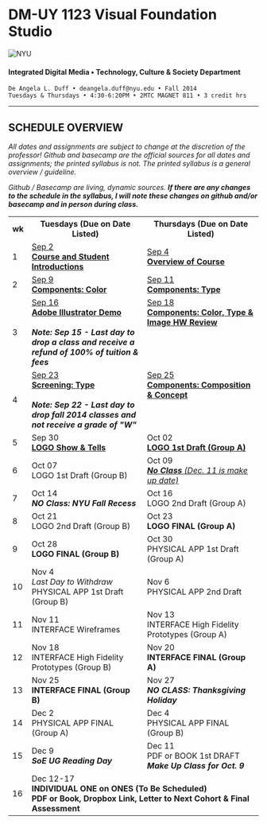 # DM-UY 1123 Visual Foundation Studio

![NYU](http://ws2.polishedsolid.com/de/nyu_soe_logo.png)
#### Integrated Digital Media • Technology, Culture & Society Department 

    De Angela L. Duff • deangela.duff@nyu.edu • Fall 2014 
    Tuesdays & Thursdays • 4:30-6:20PM • 2MTC MAGNET 811 • 3 credit hrs

---

## SCHEDULE OVERVIEW

*All dates and assignments are subject to change at the discretion of the professor! Github and basecamp are the official sources for all dates and assignments; the printed syllabus is not. The printed syllabus is a general overview / guideline.* 

*Github / Basecamp are living, dynamic sources. **If there are any changes to the schedule in the syllabus, I will note these changes on github and/or basecamp and in person during class.***
<table>
    <tr>
        <th width="4%">wk</th>
        <th width="48%">Tuesdays (Due on Date Listed)</th>
        <th width="48%">Thursdays (Due on Date Listed)</th>
    </tr>
    <tr>
        <td>1</td>
        <td><a href="weekly_detail/dm1123_weekly_detail_wk1_sep4.md">Sep 2<br><strong>Course and Student Introductions</strong></a></td>
        <td><a href="weekly_detail/dm1123_weekly_detail_wk1_sep4.md">Sep 4<br><strong>Overview of Course</strong></a></td>
    </tr>
    <tr>
        <td>2</td>
        <td><a href="weekly_detail/dm1123_weekly_detail_wk2_sep9.md">Sep 9<br><strong>Components: Color</strong></a></td>
        <td><a href="weekly_detail/dm1123_weekly_detail_wk2_sep9.md">Sep 11<br><strong>Components: Type</strong></a></td>
    </tr>
    <tr>
        <td>3</td>
        <td valign="top"><a href="weekly_detail/dm1123_weekly_detail_wk3_sep16.md">Sep 16<br><strong>Adobe Illustrator Demo</strong></a><br><br><strong><i>Note: Sep 15 - Last day to drop a class and receive a refund of 100% of tuition &amp; fees</i></strong></td>
        <td valign="top"><a href="weekly_detail/dm1123_weekly_detail_wk3_sep16.md">Sep 18<br><strong>Components: Color, Type &amp; Image HW Review</strong></a></td>
    </tr>
    <tr>
        <td>4</td>
        <td valign="top"><a href="weekly_detail/dm1123_weekly_detail_wk4_sep23.md">Sep 23<br><strong>Screening: Type</strong></a><br><br><strong><i>Note: Sep 22 - Last day to drop fall 2014 classes and not receive a grade of "W"</i></strong></td>
        <td valign="top"><a href="weekly_detail/dm1123_weekly_detail_wk4_sep23.md">Sep 25<br><strong>Components: Composition &amp; Concept</strong></a></td>
    </tr>
    <tr>
        <td>5</td>
        <td>Sep 30<br><a href="weekly_detail/dm1123_weekly_detail_wk5_sep30.md"><strong>LOGO Show & Tells</strong></a></td>
        <td>Oct 02<br><a href="weekly_detail/dm1123_weekly_detail_wk5_sep30.md"><strong>LOGO 1st Draft (Group A)</strong></a></td>
    </tr>
    <tr>
        <td>6</td>
        <td>Oct 07<br><a href="dm1123_weekly_detail_wk6_oct07.md"></a>LOGO 1st Draft (Group B)</a></td>
        <td>Oct 09<br><a href="dm1123_weekly_detail_wk6_oct07.md"><strong><i>No Class</i></strong> <i>(Dec. 11 is make up date)</i></a></td>
    </tr>
    <tr>
        <td>7</td>
        <td>Oct 14<br><strong><i>NO Class: NYU Fall Recess</i></strong></td>
        <td>Oct 16<br>LOGO 2nd Draft (Group A)</td>
    </tr>
    <tr>
        <td>8</td>
        <td>Oct 21<br>LOGO 2nd Draft (Group B)</td>
        <td>Oct 23<br><strong>LOGO FINAL (Group A)</strong></td>
    </tr>
    <tr>
        <td>9</td>
        <td>Oct 28<br><strong>LOGO FINAL (Group B)</strong></td>
        <td>Oct 30<br>PHYSICAL APP 1st Draft
(Group A)</td>
    </tr>
    <tr>
        <td>10</td>
        <td>Nov 4<br><i>Last Day to Withdraw</i><br>PHYSICAL APP 1st Draft
(Group B)</td>
        <td>Nov 6<br>PHYSICAL APP 2nd Draft</td>
    </tr>
    <tr>
        <td>11</td>
        <td>Nov 11<br>INTERFACE Wireframes</td>
        <td>Nov 13<br>INTERFACE High Fidelity Prototypes (Group A)</td>
    </tr>
    <tr>
        <td>12</td>
        <td>Nov 18<br>INTERFACE High Fidelity Prototypes (Group B)</td>
        <td>Nov 20<br><strong>INTERFACE FINAL
(Group A)</strong></td>
    </tr>
    <tr>
        <td>13</td>
        <td>Nov 25<br><strong>INTERFACE FINAL 
(Group B)</strong></td>
        <td>Nov 27<br><strong><i>NO CLASS: Thanksgiving Holiday</i></strong></td>
    </tr>
    <tr>
        <td>14</td>
        <td>Dec 2<br>PHYSICAL APP FINAL (Group A)</td>
        <td>Dec 4<br>PHYSICAL APP FINAL (Group B)</td>
    </tr>
    <tr>
        <td>15</td>
        <td>Dec 9<br><strong><i>SoE UG Reading Day</i></strong></td>
        <td>Dec 11<br>PDF or BOOK 1st DRAFT<strong><i><br>Make Up Class for Oct. 9</i></strong></td>
    </tr>
    <tr>
        <td>16</td>
        <td colspan="2">Dec 12-17<br><strong>INDIVIDUAL ONE on ONES (To Be Scheduled)<br> 
PDF or Book, Dropbox Link, Letter to Next Cohort & Final Assessment</strong></td>
    </tr>
</table>